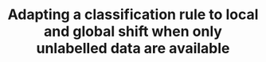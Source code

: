 ---
layout: publication
authors: 'V. Hofer'
title: 'Adapting a classification rule to local and global shift when only unlabelled data are available'
year: '2015'
conference: 'European Journal of Operational Research'
---